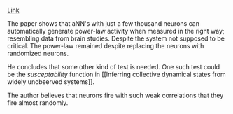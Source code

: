 [Link](https://journals.aps.org/pre/abstract/10.1103/PhysRevE.95.012413)

The paper shows that aNN's with just a few thousand neurons can automatically generate power-law activity when measured in the right way; resembling data from brain studies. Despite the system not supposed to be critical. The power-law remained despite replacing the neurons with randomized neurons.

He concludes that some other kind of test is needed. One such test could be the *susceptability* function in [[Inferring collective dynamical states from widely unobserved systems]].

The author believes that neurons fire with such weak correlations that they fire almost randomly.
